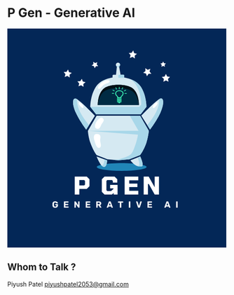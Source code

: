 # P Gen - Generative AI 
![Screenshot](./assets//B.png)


## Whom to Talk ?

Piyush Patel
piyushpatel2053@gmail.com